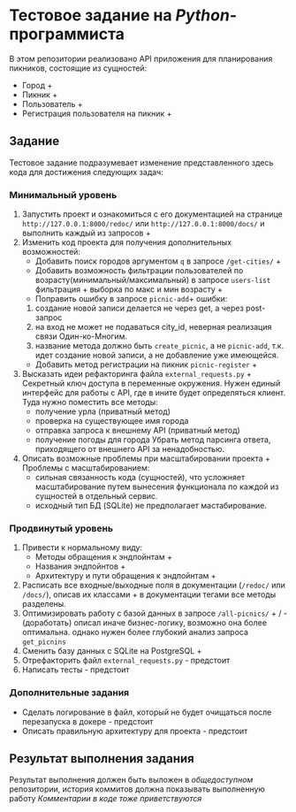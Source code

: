 # Тестовое задание на _Python_-программиста

В этом репозитории реализовано API приложения для планирования пикников, состоящие из сущностей:
 - Город + 
 - Пикник + 
 - Пользователь +
 - Регистрация пользователя на пикник +

## Задание
 Тестовое задание подразумевает изменение представленного здесь кода для достижения следующих задач:

### Минимальный уровень
  1. Запустить проект и ознакомиться с его документацией на странице `http://127.0.0.1:8000/redoc/`
     или `http://127.0.0.1:8000/docs/` 
     и выполнить каждый из запросов + 
  2. Изменить код проекта для получения дополнительных возможностей:
     - Добавить поиск городов аргументом `q` в запросе `/get-cities/` + 
     - Добавить возможность фильтрации пользователей по возрасту(минимальный/максимальный) в запросе `users-list`
     фильтрация +
     выборка по макс и мин возрасту + 
     - Поправить ошибку в запросе `picnic-add`+
     ошибки: 
     1. создание новой записи делается не через get, а через post-запрос
     2. на вход не может не подаваться city_id, неверная реализация связи Один-ко-Многим.
     3. название метода должно быть `create_picnic`, а не `picnic-add`, 
        т.к. идет создание новой записи, а не добавление уже имеющейся. 
     - Добавить метод регистрации на пикник `picnic-register` + 
  3. Высказать идеи рефакторинга файла `external_requests.py` +
     Секретный ключ доступа в переменные окружения.
     Нужен единый интерфейс для работы с API, где в ините будет определяться клиент. 
     Туда нужно поместить все методы:
       - получение урла (приватный метод)
       - проверка на существующее имя города
       - отправка запроса к внешнему API (приватный метод)
       - получение погоды для города
     Убрать метод парсинга ответа, приходящего от внешнего API за ненадобностью.
  4. Описать возможные проблемы при масштабировании проекта +
     Проблемы с масштабированием:
       - сильная связанность кода (сущностей), что усложняет масштабирование путем вынесения функционала 
         по каждой из сущностей в отдельный сервис.
       - исходный тип БД (SQLite) не предполагает мастабирование. 


     
### Продвинутый уровень
  1. Привести к нормальному виду:
     - Методы обращения к эндпойнтам + 
     - Названия эндпойнтов + 
     - Архитектуру и пути обращения к эндпойнтам + 
  2. Расписать все входные/выходные поля в документации (`/redoc/` или `/docs/`), описав их классами +
     в документации тегами все методы разделены.
  3. Оптимизировать работу с базой данных в запросе `/all-picnics/`  + / - (доработать)
     описал иначе бизнес-логику, возможно она более оптимальна.
     однако нужен более глубокий анализ запроса `get_picnins`
  4. Сменить базу данных с SQLite на PostgreSQL + 
  5. Отрефакторить файл `external_requests.py` - предстоит
  6. Написать тесты - предстоит


### Дополнительные задания
  - Сделать логирование в файл, который не будет очищаться после перезапуска в докере - предстоит
  - Описать правильную архитектуру для проекта - предстоит


## Результат выполнения задания
Результат выполнения должен быть выложен в _общедоступном_ репозитории,
 история коммитов должна показывать выполненную работу
_Комментарии в коде тоже приветствуются_